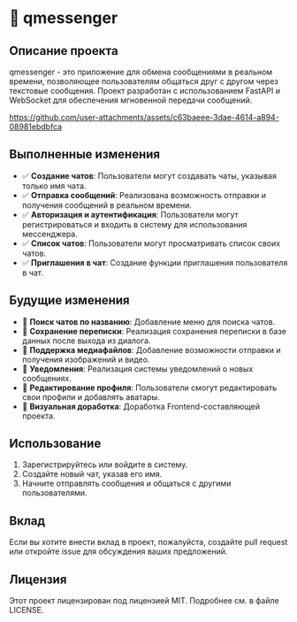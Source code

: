 # 📱 qmessenger

## Описание проекта
qmessenger - это приложение для обмена сообщениями в реальном времени, позволяющее пользователям общаться друг с другом через текстовые сообщения. Проект разработан с использованием FastAPI и WebSocket для обеспечения мгновенной передачи сообщений.



https://github.com/user-attachments/assets/c63baeee-3dae-4614-a894-08981ebdbfca



## Выполненные изменения
- ✅ **Создание чатов**: Пользователи могут создавать чаты, указывая только имя чата.
- ✅ **Отправка сообщений**: Реализована возможность отправки и получения сообщений в реальном времени.
- ✅ **Авторизация и аутентификация**: Пользователи могут регистрироваться и входить в систему для использования мессенджера.
- ✅ **Список чатов**: Пользователи могут просматривать список своих чатов.
- ✅ **Приглашения в чат**: Создание функции приглашения пользователя в чат.

## Будущие изменения
- 🚀 **Поиск чатов по названию**: Добавление меню для поиска чатов.
- 🚀 **Сохранение переписки**: Реализация сохранения переписки в базе данных после выхода из диалога.
- 🚀 **Поддержка медиафайлов**: Добавление возможности отправки и получения изображений и видео.
- 🚀 **Уведомления**: Реализация системы уведомлений о новых сообщениях.
- 🚀 **Редактирование профиля**: Пользователи смогут редактировать свои профили и добавлять аватары.
- 🚀 **Визуальная доработка**: Доработка Frontend-составляющей проекта.

[//]: # (## Установка и запуск)

[//]: # (1. Клонируйте репозиторий:)

[//]: # (    ```bash)

[//]: # (    git clone https://github.com/shtekxr/qmessenger.git)

[//]: # (    ```)

[//]: # (2. Перейдите в директорию проекта:)

[//]: # (    ```bash)

[//]: # (    cd qmessenger)

[//]: # (    ```)

[//]: # (3. Установите зависимости:)

[//]: # (    ```bash)

[//]: # (    pip install -r requirements.txt)

[//]: # (    ```)

[//]: # (4. Запустите сервер:)

[//]: # (    ```bash)

[//]: # (    uvicorn app.main:app --reload)

[//]: # (    ```)

## Использование
1. Зарегистрируйтесь или войдите в систему.
2. Создайте новый чат, указав его имя.
3. Начните отправлять сообщения и общаться с другими пользователями.

## Вклад
Если вы хотите внести вклад в проект, пожалуйста, создайте pull request или откройте issue для обсуждения ваших предложений.

## Лицензия
Этот проект лицензирован под лицензией MIT. Подробнее см. в файле LICENSE.
